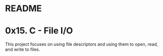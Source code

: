 # README

# 0x15. C - File I/O

This project focuses on using file descriptors and using them to open, read, and write to files. 
